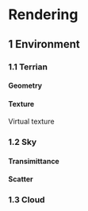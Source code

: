 # Rendering

## 1 Environment

### 1.1 Terrian

#### Geometry

#### Texture

Virtual texture

### 1.2 Sky

#### Transimittance

#### Scatter

### 1.3 Cloud


